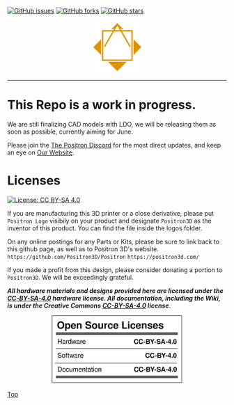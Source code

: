 [![GitHub issues](https://img.shields.io/github/issues/Positron3D/Positron?style=plastic)](https://github.com/Positron3D/Positron/issues) [![GitHub forks](https://img.shields.io/github/forks/Positron3D/Positron?style=plastic)](https://github.com/Positron3D/Positron/network) [![GitHub stars](https://img.shields.io/github/stars/Positron3D/Positron?style=plastic)](https://github.com/Positron3D/Positron/stargazers)

<p align="center">
   <img width="120px" height="120x" title="Logo" src="./Media%20and%20logos/Logos/Positron%20V3%20logo%20light.png">
</p>

---

# This Repo is a work in progress.
We are still finalizing CAD models with LDO, we will be releasing them as soon as possible, currently aiming for June.

Please join the [The Positron Discord](https://discord.gg/5VCruU6EYv) for the most direct updates, and keep an eye on [Our Website](https://positron3d.com).

# Licenses
[![License: CC BY-SA 4.0](https://img.shields.io/badge/License-CC_BY--SA_4.0-lightgrey.svg)](https://creativecommons.org/licenses/by-sa/4.0/)

If you are manufacturing this 3D printer or a close derivative, please put `Positron Logo` visibily on your product and designate `Positron3D` as the inventor of this product. You can find the file inside the logos folder.

On any online postings for any Parts or Kits, please be sure to link back to this github page, as well as to Positron 3D's website.
`https://github.com/Positron3D/Positron`
`https://positron3d.com/`

If you made a profit from this design, please consider donating a portion to `Positron3D`. We will be exceedingly grateful.

***All hardware materials and designs provided here are licensed under the [CC-BY-SA-4.0](https://creativecommons.org/licenses/by-sa/4.0/) hardware license.
All documentation, including the Wiki, is under the Creative Commons [CC-BY-SA-4.0](https://creativecommons.org/licenses/by-sa/4.0/) license***.

<div align="center">
<img src="./Media%20and%20logos/licenses/licenses.svg" width="300" alt="Open Licenses" />
</div>

[Top](#positronv3)
